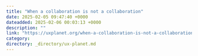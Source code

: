 ```yaml
---
title: "When a collaboration is not a collaboration"
date: 2025-02-05 09:47:40 +0000
dateadded: 2025-02-06 00:03:13 +0000
description: ""
link: "https://uxplanet.org/when-a-collaboration-is-not-a-collaboration-e3cda1b96e61?source=rss----819cc2aaeee0---4"
category:
directory: _directory/ux-planet.md
---
```

